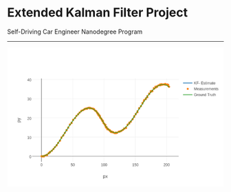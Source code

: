 # Extended Kalman Filter Project
Self-Driving Car Engineer Nanodegree Program

---
[image1]: ./plot.png "Model Visualization"
![alt text][image1]